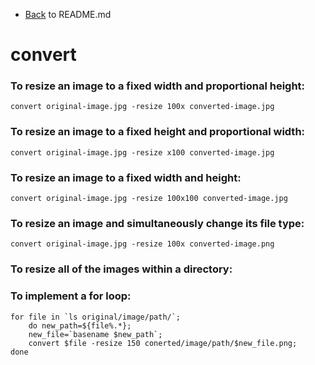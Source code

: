 - [Back](README.md) to README.md

# convert

### To resize an image to a fixed width and proportional height:
```
convert original-image.jpg -resize 100x converted-image.jpg
```

###  To resize an image to a fixed height and proportional width:
```
convert original-image.jpg -resize x100 converted-image.jpg
```

###  To resize an image to a fixed width and height:
```
convert original-image.jpg -resize 100x100 converted-image.jpg
```

###  To resize an image and simultaneously change its file type:
```
convert original-image.jpg -resize 100x converted-image.png
```

###  To resize all of the images within a directory:
###  To implement a for loop:
```
for file in `ls original/image/path/`;
    do new_path=${file%.*};
    new_file=`basename $new_path`;
    convert $file -resize 150 conerted/image/path/$new_file.png;
done
```
